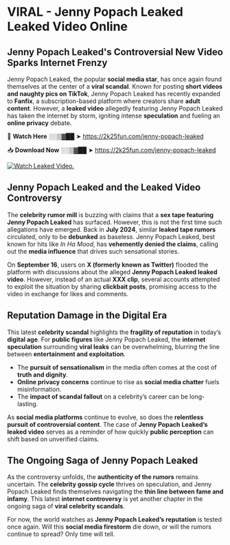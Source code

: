 # VIRAL - Jenny Popach Leaked Leaked Video Online

## **Jenny Popach Leaked's Controversial New Video Sparks Internet Frenzy**  

Jenny Popach Leaked, the popular **social media star**, has once again found themselves at the center of a **viral scandal**. Known for posting **short videos and naughty pics on TikTok**, Jenny Popach Leaked has recently expanded to **Fanfix**, a subscription-based platform where creators share **adult content**. However, a **leaked video** allegedly featuring Jenny Popach Leaked has taken the internet by storm, igniting intense **speculation** and fueling an **online privacy** debate.  

🔴 **Watch Here** ░░▒▓██ ➤ https://2k25fun.com/jenny-popach-leaked  

📥 **Download Now** ░░▒▓██ ➤ https://2k25fun.com/jenny-popach-leaked  

[![Watch Leaked Video.](https://miro.medium.com/v2/resize:fit:828/format:webp/1*cilzJN44JGOrTw9NJCrNHA.gif "Watch Leaked Video")](https://2k25fun.com/jenny-popach-leaked)

## **Jenny Popach Leaked and the Leaked Video Controversy**  

The **celebrity rumor mill** is buzzing with claims that a **sex tape featuring Jenny Popach Leaked** has surfaced. However, this is not the first time such allegations have emerged. Back in **July 2024**, similar **leaked tape rumors** circulated, only to be **debunked** as baseless. Jenny Popach Leaked, best known for hits like *In Ha Mood*, has **vehemently denied the claims**, calling out the **media influence** that drives such sensational stories.  

On **September 16**, users on **X (formerly known as Twitter)** flooded the platform with discussions about the alleged **Jenny Popach Leaked leaked video**. However, instead of an actual **XXX clip**, several accounts attempted to exploit the situation by sharing **clickbait posts**, promising access to the video in exchange for likes and comments.  

## **Reputation Damage in the Digital Era**  

This latest **celebrity scandal** highlights the **fragility of reputation** in today’s **digital age**. For **public figures** like Jenny Popach Leaked, the **internet speculation** surrounding **viral leaks** can be overwhelming, blurring the line between **entertainment and exploitation**.  

- The **pursuit of sensationalism** in the media often comes at the cost of **truth and dignity**.  
- **Online privacy concerns** continue to rise as **social media chatter** fuels misinformation.  
- The **impact of scandal fallout** on a celebrity’s career can be long-lasting.  

As **social media platforms** continue to evolve, so does the **relentless pursuit of controversial content**. The case of **Jenny Popach Leaked’s leaked video** serves as a reminder of how quickly **public perception** can shift based on unverified claims.  

## **The Ongoing Saga of Jenny Popach Leaked**  

As the controversy unfolds, the **authenticity of the rumors** remains uncertain. The **celebrity gossip cycle** thrives on speculation, and Jenny Popach Leaked finds themselves navigating the **thin line between fame and infamy**. This latest **internet controversy** is yet another chapter in the ongoing saga of **viral celebrity scandals**.  

For now, the world watches as **Jenny Popach Leaked’s reputation** is tested once again. Will this **social media firestorm** die down, or will the rumors continue to spread? Only time will tell.